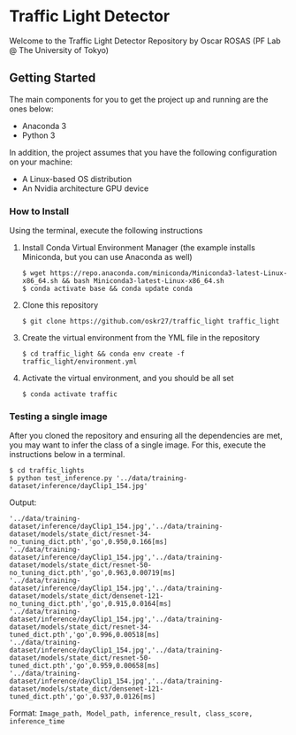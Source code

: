 # Traffic Light Detector #
Welcome to the Traffic Light Detector Repository by Oscar ROSAS (PF Lab @ The University of Tokyo)

## Getting Started ##
The main components for you to get the project up and running are the ones below:
* Anaconda 3
* Python 3

In addition, the project assumes that you have the following configuration on your machine:
* A Linux-based OS distribution
* An Nvidia architecture GPU device

### How to Install ###
Using the terminal, execute the following instructions
1. Install Conda Virtual Environment Manager (the example installs Miniconda, but you can use Anaconda as well)

    ```
    $ wget https://repo.anaconda.com/miniconda/Miniconda3-latest-Linux-x86_64.sh && bash Miniconda3-latest-Linux-x86_64.sh
    $ conda activate base && conda update conda
    ```

1. Clone this repository 

    ```
    $ git clone https://github.com/oskr27/traffic_light traffic_light
    ```

1. Create the virtual environment from the YML file in the repository

    ```
    $ cd traffic_light && conda env create -f traffic_light/environment.yml
    ```

1. Activate the virtual environment, and you should be all set
    
    ```
    $ conda activate traffic
    ```
    
### Testing a single image ###

After you cloned the repository and ensuring all the dependencies are met, you may want to infer the class of a single
image. For this, execute the instructions below in a terminal. 
    
    
    $ cd traffic_lights
    $ python test_inference.py '../data/training-dataset/inference/dayClip1_154.jpg'
    

Output:

    
    '../data/training-dataset/inference/dayClip1_154.jpg','../data/training-dataset/models/state_dict/resnet-34-no_tuning_dict.pth','go',0.950,0.166[ms]
    '../data/training-dataset/inference/dayClip1_154.jpg','../data/training-dataset/models/state_dict/resnet-50-no_tuning_dict.pth','go',0.963,0.00719[ms]
    '../data/training-dataset/inference/dayClip1_154.jpg','../data/training-dataset/models/state_dict/densenet-121-no_tuning_dict.pth','go',0.915,0.0164[ms]
    '../data/training-dataset/inference/dayClip1_154.jpg','../data/training-dataset/models/state_dict/resnet-34-tuned_dict.pth','go',0.996,0.00518[ms]
    '../data/training-dataset/inference/dayClip1_154.jpg','../data/training-dataset/models/state_dict/resnet-50-tuned_dict.pth','go',0.959,0.00658[ms]
    '../data/training-dataset/inference/dayClip1_154.jpg','../data/training-dataset/models/state_dict/densenet-121-tuned_dict.pth','go',0.937,0.0126[ms]
    
    


Format:
`Image_path, Model_path, inference_result, class_score, inference_time`
